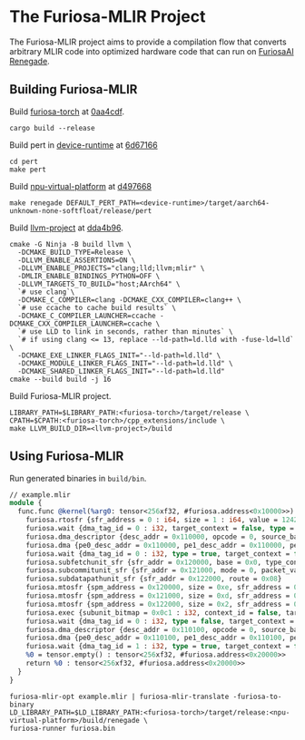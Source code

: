 # The Furiosa-MLIR Project
The Furiosa-MLIR project aims to provide a compilation flow that converts arbitrary MLIR code into optimized hardware code that can run on [FuriosaAI Renegade](https://furiosa.ai/rngd).  

## Building Furiosa-MLIR

Build [furiosa-torch](https://github.com/furiosa-ai/furiosa-torch) at [0aa4cdf](https://github.com/furiosa-ai/furiosa-torch/commit/0aa4cdf5f29483abdded2b4d956d54cd423d6716).
```shell
cargo build --release
```

Build pert in [device-runtime](https://github.com/furiosa-ai/device-runtime/) at [6d67166](https://github.com/furiosa-ai/device-runtime/commit/6d671664f6823967e69a8c49b729ad0ef6ff1f80)
```shell
cd pert
make pert
```

Build [npu-virtual-platform](https://github.com/furiosa-ai/npu-virtual-platform) at [d497668](https://github.com/furiosa-ai/npu-virtual-platform/commit/d497668fffe08385aea4c08cf6d67a972157d489)
```shell
make renegade DEFAULT_PERT_PATH=<device-runtime>/target/aarch64-unknown-none-softfloat/release/pert
```

Build [llvm-project](https://github.com/llvm/llvm-project) at [dda4b96](https://github.com/llvm/llvm-project/commit/dda4b968e77e1bb2c319bf2d523de3b5c4ccbb23).
```shell
cmake -G Ninja -B build llvm \
  -DCMAKE_BUILD_TYPE=Release \
  -DLLVM_ENABLE_ASSERTIONS=ON \
  -DLLVM_ENABLE_PROJECTS="clang;lld;llvm;mlir" \
  -DMLIR_ENABLE_BINDINGS_PYTHON=OFF \
  -DLLVM_TARGETS_TO_BUILD="host;AArch64" \
  `# use clang`\
  -DCMAKE_C_COMPILER=clang -DCMAKE_CXX_COMPILER=clang++ \
  `# use ccache to cache build results` \
  -DCMAKE_C_COMPILER_LAUNCHER=ccache -DCMAKE_CXX_COMPILER_LAUNCHER=ccache \
  `# use LLD to link in seconds, rather than minutes` \
  `# if using clang <= 13, replace --ld-path=ld.lld with -fuse-ld=lld` \
  -DCMAKE_EXE_LINKER_FLAGS_INIT="--ld-path=ld.lld" \
  -DCMAKE_MODULE_LINKER_FLAGS_INIT="--ld-path=ld.lld" \
  -DCMAKE_SHARED_LINKER_FLAGS_INIT="--ld-path=ld.lld"
cmake --build build -j 16
```

Build Furiosa-MLIR project.
```shell
LIBRARY_PATH=$LIBRARY_PATH:<furiosa-torch>/target/release \
CPATH=$CPATH:<furiosa-torch>/cpp_extensions/include \
make LLVM_BUILD_DIR=<llvm-project>/build
```

## Using Furiosa-MLIR

Run generated binaries in `build/bin`.

```llvm
// example.mlir
module {
  func.func @kernel(%arg0: tensor<256xf32, #furiosa.address<0x10000>>) -> (tensor<256xf32, #furiosa.address<0x20000>>) attributes {address = #furiosa.address<0x0>, target = #furiosa.target<npu 0 pe 0:0>} {
    furiosa.rtosfr {sfr_address = 0 : i64, size = 1 : i64, value = 12424 : i64}
    furiosa.wait {dma_tag_id = 0 : i32, target_context = false, type = false}
    furiosa.dma_descriptor {desc_addr = 0x110000, opcode = 0, source_base = 0xC000010000, destination_base = 0x0010000000, source_limits = [4,1,1,1,1,1,1,1], source_strides = [256,0,0,0,0,0,0,0], destination_limits = [4,1,1,1,1,1,1,1], destination_strides = [256,0,0,0,0,0,0,0]}
    furiosa.dma {pe0_desc_addr = 0x110000, pe1_desc_addr = 0x110000, pe2_desc_addr = 0x110000, pe3_desc_addr = 0x110000, dma_tag_id = 0, profile = false, profile_id = 0}
    furiosa.wait {dma_tag_id = 0 : i32, type = true, target_context = false}
    furiosa.subfetchunit_sfr {sfr_addr = 0x120000, base = 0x0, type_conversion = 0, num_zero_points = 0, zero_point0 = 0, zero_point1 = 0, limits = [128,1,1,1,1,1,1,1], strides = [8,0,0,0,0,0,0,0], flit_count = 128, words_per_packet = 1, topology = 0, outer_slice_log_size = 0, outer_dim0_log_size = 0, outer_dim1_log_size = 0, outer_dim0_chunk_size = 0, outer_dim1_chunk_size = 0, custom_snoop_bitmap = [0,0,0,0] }
    furiosa.subcommitunit_sfr {sfr_addr = 0x121000, mode = 0, packet_valid_count = 8, base = 0x10000, commit_in_size = 8, commit_data = 0, limits = [128,1,1,1,1,1,1,1], strides = [8,0,0,0,0,0,0,0], slice_enable_bitmap = [0xffffffffffffffff,0xffffffffffffffff,0xffffffffffffffff,0xffffffffffffffff] }
    furiosa.subdatapathunit_sfr {sfr_addr = 0x122000, route = 0x08}
    furiosa.mtosfr {spm_address = 0x120000, size = 0xe, sfr_address = 0xff0100}
    furiosa.mtosfr {spm_address = 0x121000, size = 0xd, sfr_address = 0xff0198}
    furiosa.mtosfr {spm_address = 0x122000, size = 0x2, sfr_address = 0xff0170}
    furiosa.exec {subunit_bitmap = 0x0c1 : i32, context_id = false, target_context = true}
    furiosa.wait {dma_tag_id = 0 : i32, type = false, target_context = true}
    furiosa.dma_descriptor {desc_addr = 0x110100, opcode = 0, source_base = 0x0010010000, destination_base = 0xC000020000, source_limits = [4,1,1,1,1,1,1,1], source_strides = [256,0,0,0,0,0,0,0], destination_limits = [4,1,1,1,1,1,1,1], destination_strides = [256,0,0,0,0,0,0,0]}
    furiosa.dma {pe0_desc_addr = 0x110100, pe1_desc_addr = 0x110100, pe2_desc_addr = 0x110100, pe3_desc_addr = 0x110100, dma_tag_id = 1, profile = false, profile_id = 0}
    furiosa.wait {dma_tag_id = 1 : i32, type = true, target_context = false}
    %0 = tensor.empty() : tensor<256xf32, #furiosa.address<0x20000>>
    return %0 : tensor<256xf32, #furiosa.address<0x20000>>
  }
}

```

```shell
furiosa-mlir-opt example.mlir | furiosa-mlir-translate -furiosa-to-binary
LD_LIBRARY_PATH=$LD_LIBRARY_PATH:<furiosa-torch>/target/release:<npu-virtual-platform>/build/renegade \
furiosa-runner furiosa.bin
```
